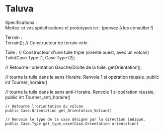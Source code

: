 # Taluva

Spécifications :  
Mettez ici vos spécifications et prototypes ici : (pensez à les consulter !)

Terrain :  
Terrain(); // Constructeur de terrain vide  

Tuile :
  // Constructeur d'une tuile triple (orienté ouest, avec un volcan)
  Tuile(Case.Type t1, Case.Type t2); 
  
  // Retourne l'orientation Gauche/Droite de la tuile.
  getOrientation();	

  // tourne la tuile dans le sens Horaire. Renvoie 1 si opération réussie.
	public int Tourner_horaire()

  // tourne la tuile dans le sens anti-Horaire. Renvoie 1 si opération réussie.
	public int Tourner_anti_horaire()
	
	// Retourne l'orientation du volcan
	public Case.Orientation get_Orientation_Volcan()
	
	// Renvoie le type de la case désigné par la direction indiqué.
	public Case.Type get_type_case(Case.Orientation orientation)
